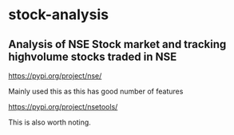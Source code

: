 # stock-analysis

## Analysis of NSE Stock market and tracking highvolume stocks traded in NSE

https://pypi.org/project/nse/ 

Mainly used this as this has good number of features

https://pypi.org/project/nsetools/

This is also worth noting.
